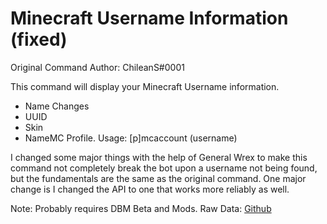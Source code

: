 # Minecraft Username Information (fixed)
Original Command Author: ChileanS#0001

This command will display your Minecraft Username information. 
- Name Changes 
- UUID 
- Skin 
- NameMC Profile.
Usage: [p]mcaccount (username)

I changed some major things with the help of General Wrex to make this command not completely break the bot upon a username not being found, but the fundamentals are the same as the original command.
One major change is I changed the API to one that works more reliably as well.

Note: Probably requires DBM Beta and Mods.
Raw Data: [Github](https://github.com/TheMonDon/DBM_RawData/tree/master/mcaccount)